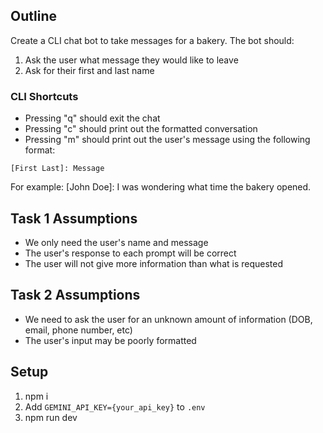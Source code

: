 ## Outline
Create a CLI chat bot to take messages for a bakery. The bot should:
1. Ask the user what message they would like to leave
2. Ask for their first and last name

### CLI Shortcuts
- Pressing "q" should exit the chat
- Pressing "c" should print out the formatted conversation
- Pressing "m" should print out the user's message using the following format:

```
[First Last]: Message
```

For example:
[John Doe]: I was wondering what time the bakery opened.

## Task 1 Assumptions
- We only need the user's name and message
- The user's response to each prompt will be correct
- The user will not give more information than what is requested

## Task 2 Assumptions
- We need to ask the user for an unknown amount of information (DOB, email, phone number, etc)
- The user's input may be poorly formatted

## Setup
1. npm i
2. Add `GEMINI_API_KEY={your_api_key}` to `.env`
3. npm run dev